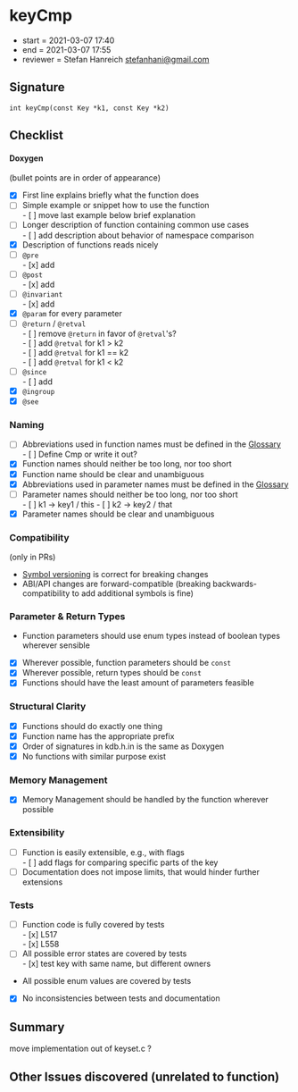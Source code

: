 # keyCmp

- start = 2021-03-07 17:40
- end = 2021-03-07 17:55
- reviewer = Stefan Hanreich <stefanhani@gmail.com>

## Signature

`int keyCmp(const Key *k1, const Key *k2)`

## Checklist

#### Doxygen

(bullet points are in order of appearance)

- [x] First line explains briefly what the function does
- [ ] Simple example or snippet how to use the function  
       - [ ] move last example below brief explanation
- [ ] Longer description of function containing common use cases  
       - [ ] add description about behavior of namespace comparison
- [x] Description of functions reads nicely
- [ ] `@pre`  
       - [x] add
- [ ] `@post`  
       - [x] add
- [ ] `@invariant`  
       - [x] add
- [x] `@param` for every parameter
- [ ] `@return` / `@retval`  
       - [ ] remove `@return` in favor of `@retval`'s?  
       - [ ] add `@retval` for k1 > k2  
       - [ ] add `@retval` for k1 == k2  
       - [ ] add `@retval` for k1 < k2
- [ ] `@since`  
       - [ ] add
- [x] `@ingroup`
- [x] `@see`

### Naming

- [ ] Abbreviations used in function names must be defined in the
      [Glossary](/doc/help/elektra-glossary.md)  
       - [ ] Define Cmp or write it out?
- [x] Function names should neither be too long, nor too short
- [x] Function name should be clear and unambiguous
- [x] Abbreviations used in parameter names must be defined in the
      [Glossary](/doc/help/elektra-glossary.md)
- [ ] Parameter names should neither be too long, nor too short  
       - [ ] k1 -> key1 / this - [ ] k2 -> key2 / that
- [x] Parameter names should be clear and unambiguous

### Compatibility

(only in PRs)

- [Symbol versioning](/doc/dev/symbol-versioning.md)
  is correct for breaking changes
- ABI/API changes are forward-compatible (breaking backwards-compatibility
  to add additional symbols is fine)

### Parameter & Return Types

- Function parameters should use enum types instead of boolean types
  wherever sensible
- [x] Wherever possible, function parameters should be `const`
- [x] Wherever possible, return types should be `const`
- [x] Functions should have the least amount of parameters feasible

### Structural Clarity

- [x] Functions should do exactly one thing
- [x] Function name has the appropriate prefix
- [x] Order of signatures in kdb.h.in is the same as Doxygen
- [x] No functions with similar purpose exist

### Memory Management

- [x] Memory Management should be handled by the function wherever possible

### Extensibility

- [ ] Function is easily extensible, e.g., with flags  
       - [ ] add flags for comparing specific parts of the key
- [ ] Documentation does not impose limits, that would hinder further extensions

### Tests

- [ ] Function code is fully covered by tests  
       - [x] L517  
       - [x] L558
- [ ] All possible error states are covered by tests  
       - [x] test key with same name, but different owners
- All possible enum values are covered by tests
- [x] No inconsistencies between tests and documentation

## Summary

move implementation out of keyset.c ?

## Other Issues discovered (unrelated to function)
